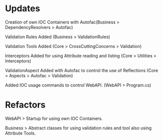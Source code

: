 <h1>Updates</h1>
<p>Creation of own IOC Containers with Autofac(Business > DependencyResolvers > Autofac)</p>
<p>Validation Rules Added (Business > ValidationRules)</p>
<p>Validation Tools Added (Core > CrossCuttingConcerns > Validation)</p>
<p>Interceptors Added for using Attribute reading and listing (Core > Utilities > Interceptors)</p>
<p>ValidationAspect Added with Autofac to control the use of Reflections (Core > Aspects > Autofac > Validation) </p>
<p>Added IOC usage commands to control WebAPI. (WebAPI > Program.cs) </p>


<h1>Refactors</h1>
<p>WebAPI > Startup for using own IOC Containers.</p>
<p>Business > Abstract classes for using validation rules and tool also using Attribute Tools. </p>

